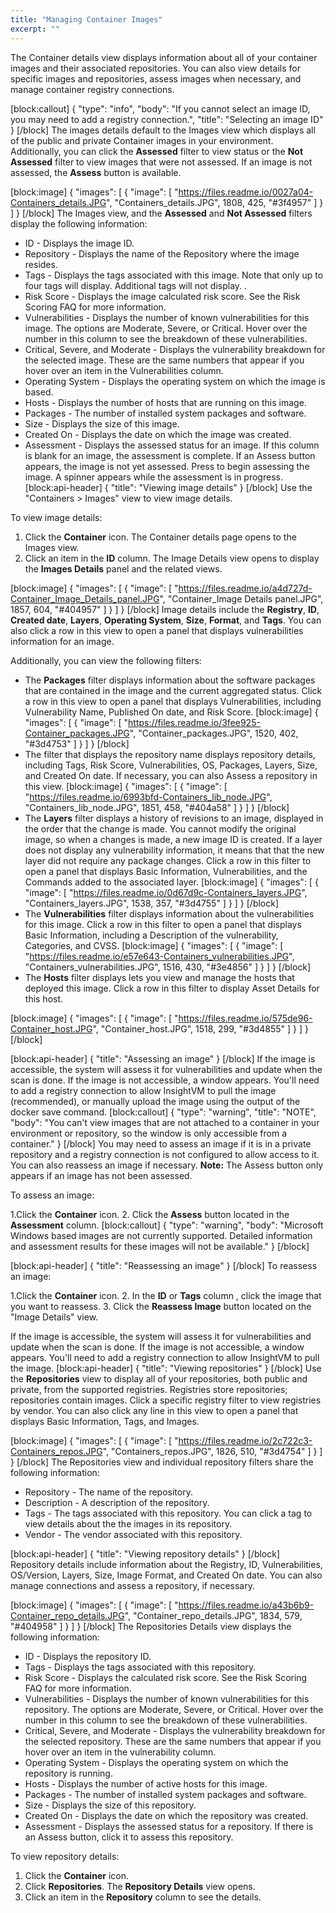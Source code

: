 ```yaml
---
title: "Managing Container Images"
excerpt: ""
---
```

The Container details view displays information about all of your  container images and their associated repositories. You can also view details for specific images and repositories, assess images when necessary, and manage container registry connections.

[block:callout]
{
  "type": "info",
  "body": "If you cannot select an image ID, you may need to add a registry connection.",
  "title": "Selecting an image ID"
}
[/block]
The images details default to the Images view which displays all of the public and private Container images in your environment. Additionally, you can click the **Assessed** filter to view status or the **Not Assessed** filter to view images that were not assessed.  If an image is not assessed, the **Assess** button is available.

[block:image]
{
  "images": [
    {
      "image": [
        "https://files.readme.io/0027a04-Containers_details.JPG",
        "Containers_details.JPG",
        1808,
        425,
        "#3f4957"
      ]
    }
  ]
}
[/block]
The Images view, and the **Assessed** and **Not Assessed** filters display the following information:
  * ID - Displays the image ID. 
  * Repository - Displays the name of the Repository where the image resides.
  * Tags - Displays the tags associated with this image. Note that only up to four tags will display. Additional tags will not display. . 
  * Risk Score - Displays the image calculated risk score. See the Risk Scoring FAQ for more information.
  * Vulnerabilities - Displays the number of known vulnerabilities for this image. The options are Moderate, Severe, or Critical. Hover over the number in this column to see the breakdown of these vulnerabilities. 
  * Critical, Severe, and Moderate - Displays the vulnerability breakdown for the selected image. These are the same numbers that appear if you hover over an item in the Vulnerabilities column. 
  * Operating System - Displays the operating system on which the image is based.
  * Hosts - Displays the number of hosts that are running on this image.
  * Packages - The number of installed system packages and software.
  * Size - Displays the size of this image.
  * Created On - Displays the date on which the image was created.
  * Assessment - Displays the assessed status for an image. If this column  is blank for an image, the assessment is complete. If an Assess button appears, the image is not yet assessed. Press to begin assessing the image. A spinner appears while the assessment is in progress. 
[block:api-header]
{
  "title": "Viewing image details"
}
[/block]
Use the "Containers > Images" view to view image details.  

To view image details:

1. Click the **Container** icon. The Container details page opens to the Images view. 
2. Click an item in the **ID** column. The Image Details view opens to display the **Images Details** panel and the related views.


[block:image]
{
  "images": [
    {
      "image": [
        "https://files.readme.io/a4d727d-Container_Image_Details_panel.JPG",
        "Container_Image Details panel.JPG",
        1857,
        604,
        "#404957"
      ]
    }
  ]
}
[/block]
Image details include the **Registry**, **ID**, **Created date**, **Layers**, **Operating System**, **Size**, **Format**, and **Tags**. You can also click a row in this view to open a panel that displays vulnerabilities information for an image. 

Additionally, you can view the following filters:
  * The **Packages** filter displays information about the software packages that are contained in the image and the current aggregated status. Click a row in this view to open a panel that displays Vulnerabilities, including Vulnerability Name, Published On date, and Risk Score. 
[block:image]
{
  "images": [
    {
      "image": [
        "https://files.readme.io/3fee925-Container_packages.JPG",
        "Container_packages.JPG",
        1520,
        402,
        "#3d4753"
      ]
    }
  ]
}
[/block]
 * The filter that displays the repository name displays repository details, including Tags, Risk Score, Vulnerabilities, OS, Packages, Layers, Size, and Created On date. If necessary, you can also Assess a repository in this view.
[block:image]
{
  "images": [
    {
      "image": [
        "https://files.readme.io/6993bfd-Containers_lib_node.JPG",
        "Containers_lib_node.JPG",
        1851,
        458,
        "#404a58"
      ]
    }
  ]
}
[/block]
  * The **Layers** filter displays a history of revisions to an image, displayed in the order that the change is made. You cannot modify the original image, so when a changes is made, a new image ID is created. If a layer does not display any vulnerability information, it means that that the new layer did not require any package changes. Click a row in this filter to open a panel that displays Basic Information, Vulnerabilities, and the Commands added to the associated layer. 
[block:image]
{
  "images": [
    {
      "image": [
        "https://files.readme.io/0d67d9c-Containers_layers.JPG",
        "Containers_layers.JPG",
        1538,
        357,
        "#3d4755"
      ]
    }
  ]
}
[/block]
  * The **Vulnerabilities** filter displays information about the vulnerabilities for this image. Click a row in this filter to open a panel that displays Basic Information, including a Description of the vulnerability, Categories, and CVSS.
[block:image]
{
  "images": [
    {
      "image": [
        "https://files.readme.io/e57e643-Containers_vulnerabilities.JPG",
        "Containers_vulnerabilities.JPG",
        1516,
        430,
        "#3e4856"
      ]
    }
  ]
}
[/block]
  * The **Hosts** filter displays lets you view and manage the hosts that deployed this image. Click a row in this filter to display  Asset Details for this host.

[block:image]
{
  "images": [
    {
      "image": [
        "https://files.readme.io/575de96-Container_host.JPG",
        "Container_host.JPG",
        1518,
        299,
        "#3d4855"
      ]
    }
  ]
}
[/block]

[block:api-header]
{
  "title": "Assessing an image"
}
[/block]
If the image is accessible, the system will assess it for vulnerabilities and update when the scan is done. If the image is not accessible, a window appears. You'll need to add a registry connection to allow InsightVM to pull the image (recommended), or manually upload the image using the output of the docker save command.
[block:callout]
{
  "type": "warning",
  "title": "NOTE",
  "body": "You can't view images that are not attached to a container in your environment or repository, so the window is only accessible from a container."
}
[/block]
You may need to assess an image if it is in a private repository and a registry connection is not configured to allow access to it.  You can also reassess an image if necessary.
**Note:** The Assess button only appears if an image has not been assessed. 

To assess an image: 

1.Click the **Container** icon. 
2. Click the **Assess** button located in the **Assessment** column.
[block:callout]
{
  "type": "warning",
  "body": "Microsoft Windows based images are not currently supported. Detailed information and assessment results for these images will not be available."
}
[/block]

[block:api-header]
{
  "title": "Reassessing an image"
}
[/block]
To reassess an image: 

1.Click the **Container** icon. 
2. In the **ID** or **Tags** column , click the image that you want to reassess. 
3. Click the **Reassess Image** button located on the "Image Details" view.

If the image is accessible, the system will assess it for vulnerabilities and update when the scan is done. If the image is not accessible, a window appears. You'll need to add a registry connection to allow InsightVM to pull the image. 
[block:api-header]
{
  "title": "Viewing repositories"
}
[/block]
Use the **Repositories** view to display all of your repositories, both public and private, from the supported registries. Registries store repositories; repositories contain images. Click a specific registry filter to view registries by vendor. You can also click any line in this view to open a panel that displays Basic Information, Tags, and Images.


[block:image]
{
  "images": [
    {
      "image": [
        "https://files.readme.io/2c722c3-Containers_repos.JPG",
        "Containers_repos.JPG",
        1826,
        510,
        "#3d4754"
      ]
    }
  ]
}
[/block]
The Repositories view and individual repository filters share the following information: 
  * Repository - The name of the repository.
  * Description - A description of the repository.
  * Tags - The tags associated with this repository. You can click a tag to view details about the the images in its repository.
  * Vendor - The vendor associated with this repository.

[block:api-header]
{
  "title": "Viewing repository details"
}
[/block]
Repository details include information about the Registry, ID, Vulnerabilities, OS/Version, Layers, Size, Image Format, and Created On date. You can also manage connections and assess a repository, if necessary.


[block:image]
{
  "images": [
    {
      "image": [
        "https://files.readme.io/a43b6b9-Container_repo_details.JPG",
        "Container_repo_details.JPG",
        1834,
        579,
        "#404958"
      ]
    }
  ]
}
[/block]
The Repositories Details view displays the following information:

  * ID - Displays the repository ID. 
  * Tags - Displays the tags associated with this repository.
  * Risk Score - Displays the calculated risk score. See the Risk Scoring FAQ for more information.
  * Vulnerabilities - Displays the number of known vulnerabilities for this repository. The options are Moderate, Severe, or Critical. Hover over the number in this column to see the breakdown of these vulnerabilities. 
  * Critical, Severe, and Moderate - Displays the vulnerability breakdown for the selected repository. These are the same numbers that appear if you hover over an item in the vulnerability column. 
  * Operating System - Displays the operating system on which the repository is running.
  *  Hosts - Displays the number of active hosts for this image.
  * Packages - The number of installed system packages and software.
  * Size - Displays the size of this repository.
  * Created On - Displays the date on which the repository was created.
  * Assessment - Displays the assessed status for a repository. If there is an Assess button, click it to assess this repository.  

To view repository details: 

1. Click the **Container** icon. 
2. Click **Repositories**.  The **Repository Details** view opens. 
3. Click an item in the **Repository** column to see the details.
